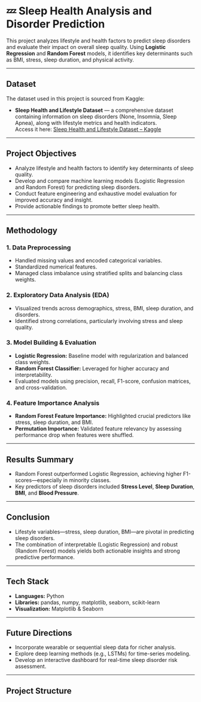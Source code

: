 # 💤 Sleep Health Analysis and Disorder Prediction

This project analyzes lifestyle and health factors to predict sleep disorders and evaluate their impact on overall sleep quality. Using **Logistic Regression** and **Random Forest** models, it identifies key determinants such as BMI, stress, sleep duration, and physical activity.

---

##  Dataset

The dataset used in this project is sourced from Kaggle:  
- **Sleep Health and Lifestyle Dataset** — a comprehensive dataset containing information on sleep disorders (None, Insomnia, Sleep Apnea), along with lifestyle metrics and health indicators.  
  Access it here: [Sleep Health and Lifestyle Dataset – Kaggle](https://www.kaggle.com/datasets/uom190346a/sleep-health-and-lifestyle-dataset)

---

##  Project Objectives

- Analyze lifestyle and health factors to identify key determinants of sleep quality.
- Develop and compare machine learning models (Logistic Regression and Random Forest) for predicting sleep disorders.
- Conduct feature engineering and exhaustive model evaluation for improved accuracy and insight.
- Provide actionable findings to promote better sleep health.

---

##  Methodology

### 1. Data Preprocessing  
- Handled missing values and encoded categorical variables.  
- Standardized numerical features.  
- Managed class imbalance using stratified splits and balancing class weights.

### 2. Exploratory Data Analysis (EDA)  
- Visualized trends across demographics, stress, BMI, sleep duration, and disorders.  
- Identified strong correlations, particularly involving stress and sleep quality.

### 3. Model Building & Evaluation  
- **Logistic Regression:** Baseline model with regularization and balanced class weights.  
- **Random Forest Classifier:** Leveraged for higher accuracy and interpretability.  
- Evaluated models using precision, recall, F1-score, confusion matrices, and cross-validation.

### 4. Feature Importance Analysis  
- **Random Forest Feature Importance:** Highlighted crucial predictors like stress, sleep duration, and BMI.  
- **Permutation Importance:** Validated feature relevancy by assessing performance drop when features were shuffled.

---

##  Results Summary

- Random Forest outperformed Logistic Regression, achieving higher F1-scores—especially in minority classes.  
- Key predictors of sleep disorders included **Stress Level**, **Sleep Duration**, **BMI**, and **Blood Pressure**.

---

##  Conclusion

- Lifestyle variables—stress, sleep duration, BMI—are pivotal in predicting sleep disorders.  
- The combination of interpretable (Logistic Regression) and robust (Random Forest) models yields both actionable insights and strong predictive performance.

---

##  Tech Stack

- **Languages:** Python  
- **Libraries:** pandas, numpy, matplotlib, seaborn, scikit-learn  
- **Visualization:** Matplotlib & Seaborn

---

##  Future Directions

- Incorporate wearable or sequential sleep data for richer analysis.  
- Explore deep learning methods (e.g., LSTMs) for time-series modeling.  
- Develop an interactive dashboard for real-time sleep disorder risk assessment.

---

##  Project Structure

